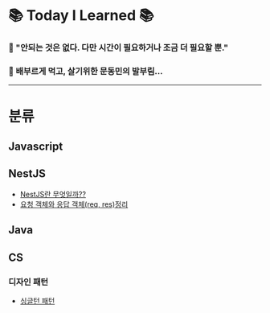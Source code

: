# 📚 Today I Learned 📚

### 📌 "안되는 것은 없다. 다만 시간이 필요하거나 조금 더 필요할 뿐."

### 📌 배부르게 먹고, 살기위한 문동민의 발부림...

---

# 분류

## Javascript

## NestJS
- [NestJS란 무엇일까??](https://velog.io/@cook1008/NestJS-%EA%B0%9C%EC%9A%94)
- [요청 객체와 응답 객체(req, res)정리](https://velog.io/@cook1008/%EC%9A%94%EC%B2%AD-%EA%B0%9D%EC%B2%B4%EC%99%80-%EC%9D%91%EB%8B%B5-%EA%B0%9D%EC%B2%B4req-res%EC%A0%95%EB%A6%AC)
## Java

## CS
### 디자인 패턴
- [싱글턴 패턴](https://velog.io/@cook1008/%EC%8B%B1%EA%B8%80%ED%86%A4-%ED%8C%A8%ED%84%B4)
